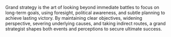 Grand strategy is the art of looking beyond immediate battles to focus on long-term goals, using foresight, political awareness, and subtle planning to achieve lasting victory. By maintaining clear objectives, widening perspective, severing underlying causes, and taking indirect routes, a grand strategist shapes both events and perceptions to secure ultimate success.
